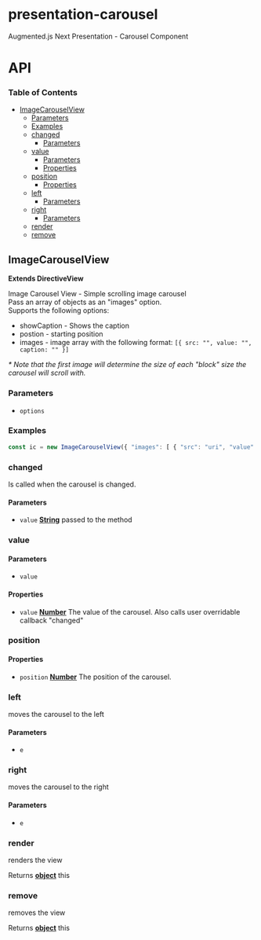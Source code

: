 # presentation-carousel

Augmented.js Next Presentation - Carousel Component

# API

<!-- Generated by documentation.js. Update this documentation by updating the source code. -->

### Table of Contents

-   [ImageCarouselView](#imagecarouselview)
    -   [Parameters](#parameters)
    -   [Examples](#examples)
    -   [changed](#changed)
        -   [Parameters](#parameters-1)
    -   [value](#value)
        -   [Parameters](#parameters-2)
        -   [Properties](#properties)
    -   [position](#position)
        -   [Properties](#properties-1)
    -   [left](#left)
        -   [Parameters](#parameters-3)
    -   [right](#right)
        -   [Parameters](#parameters-4)
    -   [render](#render)
    -   [remove](#remove)

## ImageCarouselView

**Extends DirectiveView**

Image Carousel View - Simple scrolling image carousel<br/>
Pass an array of objects as an "images" option.<br/>
Supports the following options:<br/>

<ul>
<li>showCaption - Shows the caption</li>
<li>postion - starting position</li>
<li>images - image array with the following format: <code>[{ src: "", value: "", caption: "" }]</code></li>
</ul>
<em>* Note that the first image will determine the size of each "block" size the carousel will scroll with.</em>

### Parameters

-   `options`  

### Examples

```javascript
const ic = new ImageCarouselView({ "images": [ { "src": "uri", "value": "xyz", "caption": "This is a cool image" }, ... ] });
```

### changed

Is called when the carousel is changed.

#### Parameters

-   `value` **[String](https://developer.mozilla.org/docs/Web/JavaScript/Reference/Global_Objects/String)** passed to the method

### value

#### Parameters

-   `value`  

#### Properties

-   `value` **[Number](https://developer.mozilla.org/docs/Web/JavaScript/Reference/Global_Objects/Number)** The value of the carousel.  Also calls user overridable callback "changed"

### position

#### Properties

-   `position` **[Number](https://developer.mozilla.org/docs/Web/JavaScript/Reference/Global_Objects/Number)** The position of the carousel.

### left

moves the carousel to the left

#### Parameters

-   `e`  

### right

moves the carousel to the right

#### Parameters

-   `e`  

### render

renders the view

Returns **[object](https://developer.mozilla.org/docs/Web/JavaScript/Reference/Global_Objects/Object)** this

### remove

removes the view

Returns **[object](https://developer.mozilla.org/docs/Web/JavaScript/Reference/Global_Objects/Object)** this
